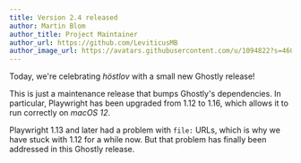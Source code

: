 ```yaml
---
title: Version 2.4 released
author: Martin Blom
author_title: Project Maintainer
author_url: https://github.com/LeviticusMB
author_image_url: https://avatars.githubusercontent.com/u/1094822?s=460&v=4
---
```


Today, we're celebrating *höstlov* with a small new Ghostly release!

This is just a maintenance release that bumps Ghostly's dependencies. In particular, Playwright has been upgraded from
1.12 to 1.16, which allows it to run correctly on *macOS 12*.

Playwright 1.13 and later had a problem with `file:` URLs, which is why we have stuck with 1.12 for a while now. But
that problem has finally been addressed in this Ghostly release.
